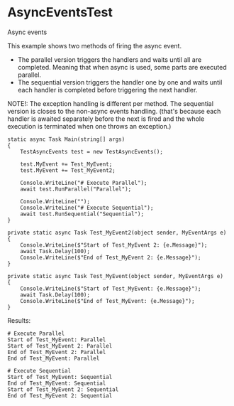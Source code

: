 # AsyncEventsTest
Async events

This example shows two methods of firing the async event. 
- The parallel version triggers the handlers and waits until all are completed. Meaning that when async is used, some parts are executed parallel.
- The sequential version triggers the handler one by one and waits until each handler is completed before triggering the next handler.

NOTE!: The exception handling is different per method. The sequential version is closes to the non-async events handling. (that's because each handler is awaited separately before the next is fired and the whole execution is terminated when one throws an exception.)

	static async Task Main(string[] args)
	{
		TestAsyncEvents test = new TestAsyncEvents();

		test.MyEvent += Test_MyEvent;
		test.MyEvent += Test_MyEvent2;

		Console.WriteLine("# Execute Parallel");
		await test.RunParallel("Parallel");

		Console.WriteLine("");
		Console.WriteLine("# Execute Sequential");
		await test.RunSequential("Sequential");
	}

	private static async Task Test_MyEvent2(object sender, MyEventArgs e)
	{
		Console.WriteLine($"Start of Test_MyEvent 2: {e.Message}");
		await Task.Delay(100);
		Console.WriteLine($"End of Test_MyEvent 2: {e.Message}");
	}

	private static async Task Test_MyEvent(object sender, MyEventArgs e)
	{
		Console.WriteLine($"Start of Test_MyEvent: {e.Message}");
		await Task.Delay(100);
		Console.WriteLine($"End of Test_MyEvent: {e.Message}");
	}

Results:

	# Execute Parallel
	Start of Test_MyEvent: Parallel
	Start of Test_MyEvent 2: Parallel
	End of Test_MyEvent 2: Parallel
	End of Test_MyEvent: Parallel

	# Execute Sequential
	Start of Test_MyEvent: Sequential
	End of Test_MyEvent: Sequential
	Start of Test_MyEvent 2: Sequential
	End of Test_MyEvent 2: Sequential
